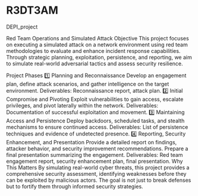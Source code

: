 # R3DT3AM
DEPI_project

Red Team Operations and Simulated Attack
Objective
This project focuses on executing a simulated attack on a network environment using red team methodologies to evaluate and enhance incident response capabilities. Through strategic planning, exploitation, persistence, and reporting, we aim to simulate real-world adversarial tactics and assess security resilience.

Project Phases
1️⃣ Planning and Reconnaissance
Develop an engagement plan, define attack scenarios, and gather intelligence on the target environment.
Deliverables: Reconnaissance report, attack plan.
2️⃣ Initial Compromise and Pivoting
Exploit vulnerabilities to gain access, escalate privileges, and pivot laterally within the network.
Deliverables: Documentation of successful exploitation and movement.
3️⃣ Maintaining Access and Persistence
Deploy backdoors, scheduled tasks, and stealth mechanisms to ensure continued access.
Deliverables: List of persistence techniques and evidence of undetected presence.
4️⃣ Reporting, Security Enhancement, and Presentation
Provide a detailed report on findings, attacker behavior, and security improvement recommendations.
Prepare a final presentation summarizing the engagement.
Deliverables: Red team engagement report, security enhancement plan, final presentation.
Why This Matters
By simulating real-world cyber threats, this project provides a comprehensive security assessment, identifying weaknesses before they can be exploited by malicious actors. The goal is not just to break defenses but to fortify them through informed security strategies.
